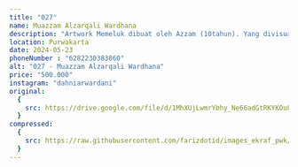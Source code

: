 ```yaml
---
title: "027"
name: Muazzam Alzarqali Wardhana
description: "Artwork Memeluk dibuat oleh Azzam (10tahun). Yang divisualisasikan ibu dan anak saling berpelukan. Lukisan ini menceritakan betapa nyamannya pelukan ibu sehingga bisa meredakan luka anak perempuannya"
location: Purwakarta
date: 2024-05-23
phoneNumber : "6282230383860"
alt: "027 - Muazzam Alzarqali Wardhana"
price: "500.000"
instagram: "dahniarwardani"
original:
  {
    src: https://drive.google.com/file/d/1MhXUjLwmrYbhy_Ne66adGtRKYKOu8GHG/view?usp=sharing,
  }
compressed:
  {
    src: https://raw.githubusercontent.com/farizdotid/images_ekraf_pwk/main/purwarupa/compressed/027_muazzam.jpg,
  }
---
```

